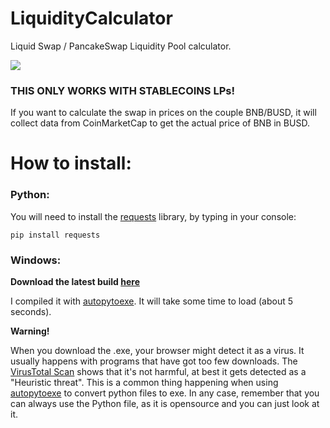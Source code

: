 # LiquidityCalculator
Liquid Swap / PancakeSwap Liquidity Pool calculator.

![](https://i.imgur.com/Aafj6QP.png)
### THIS ONLY WORKS WITH STABLECOINS LPs! ###
If you want to calculate the swap in prices on the couple BNB/BUSD, it will collect data from CoinMarketCap to get the actual price of BNB in BUSD.

# How to install:

### **Python**:
You will need to install the [requests](https://pypi.org/project/requests/ "requests") library, by typing in your console:

`pip install requests`



### **Windows**:
**Download the latest build [here](https://github.com/alessio-ds/LiquidityCalculator/raw/main/LiquidityCalculator.exe)**

I compiled it with [autopytoexe](https://pypi.org/project/auto-py-to-exe/).
It will take some time to load (about 5 seconds).

**Warning!**

When you download the .exe, your browser might detect it as a virus. It usually happens with programs that have got too few downloads.
The [VirusTotal Scan](https://www.virustotal.com/gui/file/4cd734d45759dcb834039982f1fe2d4193fe74796373e9bcd115145d55a43389/detection) shows that it's not harmful, at best it gets detected as a "Heuristic threat". 
This is a common thing happening when using [autopytoexe](https://pypi.org/project/auto-py-to-exe/) to convert python files to exe.
In any case, remember that you can always use the Python file, as it is opensource and you can just look at it.
